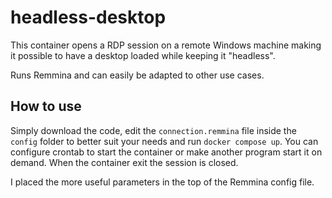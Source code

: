 # headless-desktop
This container opens a RDP session on a remote Windows machine making it possible to have a desktop loaded while keeping it "headless".

Runs Remmina and can easily be adapted to other use cases.

## How to use
Simply download the code, edit the `connection.remmina` file inside the `config` folder to better suit your needs and run `docker compose up`. You can configure crontab to start the container or make another program start it on demand. When the container exit the session is closed.

I placed the more useful parameters in the top of the Remmina config file.
